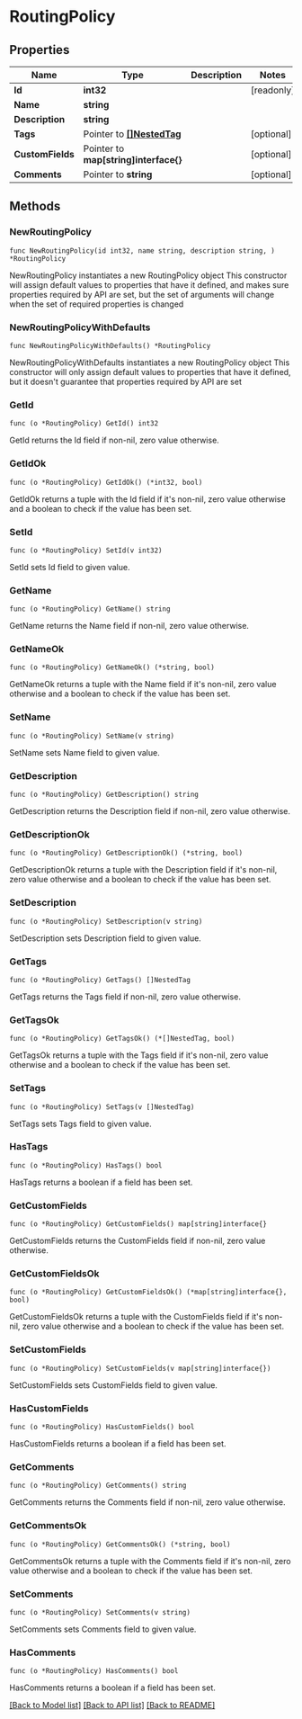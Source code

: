 # RoutingPolicy

## Properties

Name | Type | Description | Notes
------------ | ------------- | ------------- | -------------
**Id** | **int32** |  | [readonly] 
**Name** | **string** |  | 
**Description** | **string** |  | 
**Tags** | Pointer to [**[]NestedTag**](NestedTag.md) |  | [optional] 
**CustomFields** | Pointer to **map[string]interface{}** |  | [optional] 
**Comments** | Pointer to **string** |  | [optional] 

## Methods

### NewRoutingPolicy

`func NewRoutingPolicy(id int32, name string, description string, ) *RoutingPolicy`

NewRoutingPolicy instantiates a new RoutingPolicy object
This constructor will assign default values to properties that have it defined,
and makes sure properties required by API are set, but the set of arguments
will change when the set of required properties is changed

### NewRoutingPolicyWithDefaults

`func NewRoutingPolicyWithDefaults() *RoutingPolicy`

NewRoutingPolicyWithDefaults instantiates a new RoutingPolicy object
This constructor will only assign default values to properties that have it defined,
but it doesn't guarantee that properties required by API are set

### GetId

`func (o *RoutingPolicy) GetId() int32`

GetId returns the Id field if non-nil, zero value otherwise.

### GetIdOk

`func (o *RoutingPolicy) GetIdOk() (*int32, bool)`

GetIdOk returns a tuple with the Id field if it's non-nil, zero value otherwise
and a boolean to check if the value has been set.

### SetId

`func (o *RoutingPolicy) SetId(v int32)`

SetId sets Id field to given value.


### GetName

`func (o *RoutingPolicy) GetName() string`

GetName returns the Name field if non-nil, zero value otherwise.

### GetNameOk

`func (o *RoutingPolicy) GetNameOk() (*string, bool)`

GetNameOk returns a tuple with the Name field if it's non-nil, zero value otherwise
and a boolean to check if the value has been set.

### SetName

`func (o *RoutingPolicy) SetName(v string)`

SetName sets Name field to given value.


### GetDescription

`func (o *RoutingPolicy) GetDescription() string`

GetDescription returns the Description field if non-nil, zero value otherwise.

### GetDescriptionOk

`func (o *RoutingPolicy) GetDescriptionOk() (*string, bool)`

GetDescriptionOk returns a tuple with the Description field if it's non-nil, zero value otherwise
and a boolean to check if the value has been set.

### SetDescription

`func (o *RoutingPolicy) SetDescription(v string)`

SetDescription sets Description field to given value.


### GetTags

`func (o *RoutingPolicy) GetTags() []NestedTag`

GetTags returns the Tags field if non-nil, zero value otherwise.

### GetTagsOk

`func (o *RoutingPolicy) GetTagsOk() (*[]NestedTag, bool)`

GetTagsOk returns a tuple with the Tags field if it's non-nil, zero value otherwise
and a boolean to check if the value has been set.

### SetTags

`func (o *RoutingPolicy) SetTags(v []NestedTag)`

SetTags sets Tags field to given value.

### HasTags

`func (o *RoutingPolicy) HasTags() bool`

HasTags returns a boolean if a field has been set.

### GetCustomFields

`func (o *RoutingPolicy) GetCustomFields() map[string]interface{}`

GetCustomFields returns the CustomFields field if non-nil, zero value otherwise.

### GetCustomFieldsOk

`func (o *RoutingPolicy) GetCustomFieldsOk() (*map[string]interface{}, bool)`

GetCustomFieldsOk returns a tuple with the CustomFields field if it's non-nil, zero value otherwise
and a boolean to check if the value has been set.

### SetCustomFields

`func (o *RoutingPolicy) SetCustomFields(v map[string]interface{})`

SetCustomFields sets CustomFields field to given value.

### HasCustomFields

`func (o *RoutingPolicy) HasCustomFields() bool`

HasCustomFields returns a boolean if a field has been set.

### GetComments

`func (o *RoutingPolicy) GetComments() string`

GetComments returns the Comments field if non-nil, zero value otherwise.

### GetCommentsOk

`func (o *RoutingPolicy) GetCommentsOk() (*string, bool)`

GetCommentsOk returns a tuple with the Comments field if it's non-nil, zero value otherwise
and a boolean to check if the value has been set.

### SetComments

`func (o *RoutingPolicy) SetComments(v string)`

SetComments sets Comments field to given value.

### HasComments

`func (o *RoutingPolicy) HasComments() bool`

HasComments returns a boolean if a field has been set.


[[Back to Model list]](../README.md#documentation-for-models) [[Back to API list]](../README.md#documentation-for-api-endpoints) [[Back to README]](../README.md)


